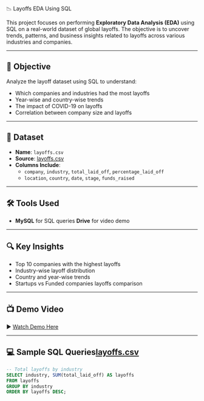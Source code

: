  📉 Layoffs EDA Using SQL

This project focuses on performing **Exploratory Data Analysis (EDA)** using SQL on a real-world dataset of global layoffs. The objective is to uncover trends, patterns, and business insights related to layoffs across various industries and companies.

---

## 🎯 Objective

Analyze the layoff dataset using SQL to understand:
- Which companies and industries had the most layoffs
- Year-wise and country-wise trends
- The impact of COVID-19 on layoffs
- Correlation between company size and layoffs

---

## 📁 Dataset

- **Name**: `layoffs.csv`
- **Source**: [layoffs.csv]()
- **Columns Include**:
  - `company`, `industry`, `total_laid_off`, `percentage_laid_off`
  - `location`, `country`, `date`, `stage`, `funds_raised`

---

## 🛠️ Tools Used

- **MySQL** for SQL queries
 **Drive** for video demo

---

## 🔍 Key Insights

- Top 10 companies with the highest layoffs
-  Industry-wise layoff distribution
-  Country and year-wise trends
-  Startups vs Funded companies layoffs comparison

---

## 📺 Demo Video

▶️ [Watch Demo Here](https://drive.google.com/file/d/1492BOFoUE4dfI07CESJKtO0ke3b7bd7J/view?usp=drive_link)

---

## 💻 Sample SQL Queries[layoffs.csv](https://github.com/user-attachments/files/21455222/layoffs.csv)


```sql
-- Total layoffs by industry
SELECT industry, SUM(total_laid_off) AS layoffs
FROM layoffs
GROUP BY industry
ORDER BY layoffs DESC;
